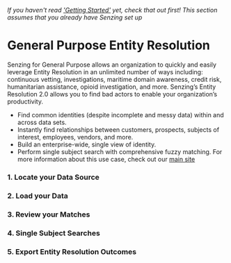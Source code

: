 *If you haven't read ['Getting Started'](/#) yet, check that out first! This section assumes that you already have Senzing set up*

# General Purpose Entity Resolution
Senzing for General Purpose allows an organization to quickly and easily leverage Entity Resolution in an unlimited number of ways including: continuous vetting, investigations, maritime domain awareness, credit risk, humanitarian assistance, opioid investigation, and more. Senzing’s Entity Resolution 2.0 allows you to find bad actors to enable your organization’s productivity.
- Find common identities (despite incomplete and messy data) within and across data sets.
- Instantly find relationships between customers, prospects, subjects of interest, employees, vendors, and more.
- Build an enterprise-wide, single view of identity.
- Perform single subject search with comprehensive fuzzy matching.
For more information about this use case, check out our [main site](https://senzing.com/use-cases/general-purpose)

### 1. Locate your Data Source
### 2. Load your Data
### 3. Review your Matches
### 4. Single Subject Searches
### 5. Export Entity Resolution Outcomes
